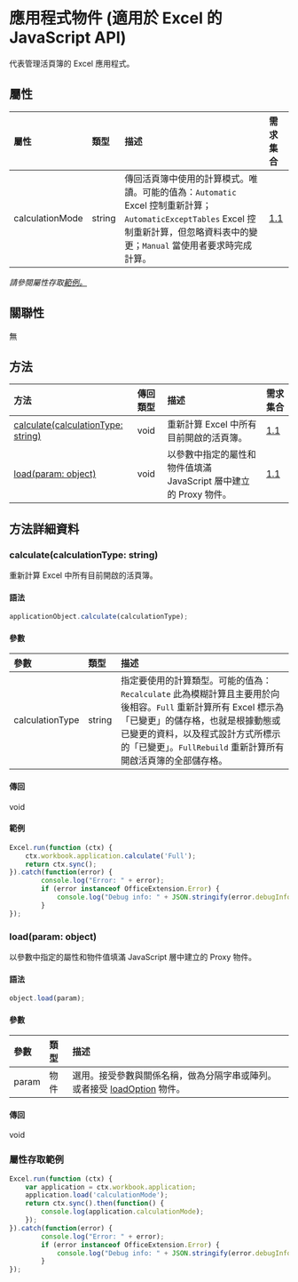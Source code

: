 # <a name="application-object-javascript-api-for-excel"></a>應用程式物件 (適用於 Excel 的 JavaScript API)

代表管理活頁簿的 Excel 應用程式。

## <a name="properties"></a>屬性

| 屬性	     | 類型	   |描述|需求集合|
|:---------------|:--------|:----------|:----------|
|calculationMode|string|傳回活頁簿中使用的計算模式。唯讀。可能的值為：`Automatic` Excel 控制重新計算；`AutomaticExceptTables` Excel 控制重新計算，但忽略資料表中的變更；`Manual` 當使用者要求時完成計算。|[1.1](../requirement-sets/excel-api-requirement-sets.md)|

_請參閱屬性存取[範例。](#property-access-examples)_

## <a name="relationships"></a>關聯性
無


## <a name="methods"></a>方法

| 方法           | 傳回類型    |描述|需求集合|
|:---------------|:--------|:----------|:----------|
|[calculate(calculationType: string)](#calculatecalculationtype-string)|void|重新計算 Excel 中所有目前開啟的活頁簿。|[1.1](../requirement-sets/excel-api-requirement-sets.md)|
|[load(param: object)](#loadparam-object)|void|以參數中指定的屬性和物件值填滿 JavaScript 層中建立的 Proxy 物件。|[1.1](../requirement-sets/excel-api-requirement-sets.md)|

## <a name="method-details"></a>方法詳細資料


### <a name="calculatecalculationtype-string"></a>calculate(calculationType: string)
重新計算 Excel 中所有目前開啟的活頁簿。

#### <a name="syntax"></a>語法
```js
applicationObject.calculate(calculationType);
```

#### <a name="parameters"></a>參數
| 參數	    | 類型	   |描述|
|:---------------|:--------|:----------|
|calculationType|string|指定要使用的計算類型。可能的值為：`Recalculate` 此為模糊計算且主要用於向後相容。`Full` 重新計算所有 Excel 標示為「已變更」的儲存格，也就是根據動態或已變更的資料，以及程式設計方式所標示的「已變更」。`FullRebuild` 重新計算所有開啟活頁簿的全部儲存格。|

#### <a name="returns"></a>傳回
void

#### <a name="examples"></a>範例
```js
Excel.run(function (ctx) { 
    ctx.workbook.application.calculate('Full');
    return ctx.sync(); 
}).catch(function(error) {
        console.log("Error: " + error);
        if (error instanceof OfficeExtension.Error) {
            console.log("Debug info: " + JSON.stringify(error.debugInfo));
        }
});
```


### <a name="loadparam-object"></a>load(param: object)
以參數中指定的屬性和物件值填滿 JavaScript 層中建立的 Proxy 物件。

#### <a name="syntax"></a>語法
```js
object.load(param);
```

#### <a name="parameters"></a>參數
| 參數	    | 類型	   |描述|
|:---------------|:--------|:----------|
|param|物件|選用。接受參數與關係名稱，做為分隔字串或陣列。或者接受 [loadOption](loadoption.md) 物件。|

#### <a name="returns"></a>傳回
void
### <a name="property-access-examples"></a>屬性存取範例
```js
Excel.run(function (ctx) { 
    var application = ctx.workbook.application;
    application.load('calculationMode');
    return ctx.sync().then(function() {
        console.log(application.calculationMode);
    });
}).catch(function(error) {
        console.log("Error: " + error);
        if (error instanceof OfficeExtension.Error) {
            console.log("Debug info: " + JSON.stringify(error.debugInfo));
        }
});
```
